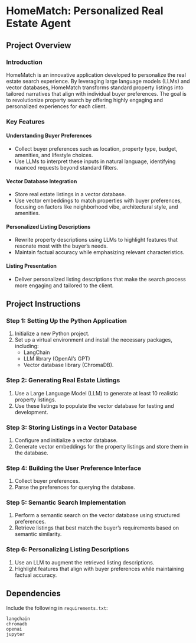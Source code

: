 # HomeMatch: Personalized Real Estate Agent

## Project Overview

### Introduction
HomeMatch is an innovative application developed to personalize the real estate search experience. By leveraging large language models (LLMs) and vector databases, HomeMatch transforms standard property listings into tailored narratives that align with individual buyer preferences. The goal is to revolutionize property search by offering highly engaging and personalized experiences for each client.

### Key Features

#### Understanding Buyer Preferences
- Collect buyer preferences such as location, property type, budget, amenities, and lifestyle choices.
- Use LLMs to interpret these inputs in natural language, identifying nuanced requests beyond standard filters.

#### Vector Database Integration
- Store real estate listings in a vector database.
- Use vector embeddings to match properties with buyer preferences, focusing on factors like neighborhood vibe, architectural style, and amenities.

#### Personalized Listing Descriptions
- Rewrite property descriptions using LLMs to highlight features that resonate most with the buyer’s needs.
- Maintain factual accuracy while emphasizing relevant characteristics.

#### Listing Presentation
- Deliver personalized listing descriptions that make the search process more engaging and tailored to the client.

## Project Instructions

### Step 1: Setting Up the Python Application
1. Initialize a new Python project.
2. Set up a virtual environment and install the necessary packages, including:
   - LangChain
   - LLM library (OpenAI’s GPT)
   - Vector database library (ChromaDB).

### Step 2: Generating Real Estate Listings
1. Use a Large Language Model (LLM) to generate at least 10 realistic property listings.
2. Use these listings to populate the vector database for testing and development.

### Step 3: Storing Listings in a Vector Database
1. Configure and initialize a vector database.
2. Generate vector embeddings for the property listings and store them in the database.

### Step 4: Building the User Preference Interface
1. Collect buyer preferences.
2. Parse the preferences for querying the database.

### Step 5: Semantic Search Implementation
1. Perform a semantic search on the vector database using structured preferences.
2. Retrieve listings that best match the buyer’s requirements based on semantic similarity.

### Step 6: Personalizing Listing Descriptions
1. Use an LLM to augment the retrieved listing descriptions.
2. Highlight features that align with buyer preferences while maintaining factual accuracy.

## Dependencies
Include the following in `requirements.txt`:
```plaintext
langchain
chromadb
openai
jupyter
```
